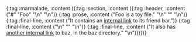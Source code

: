 {:tag :marmalade, :content ({:tag :section, :content ({:tag :header, :content ("#" "Foo" "\n" "\n")} {:tag :prose, :content ("Foo is a toy file." "\n" "" "\n")} {:tag :final-line, :content ("It contains an [internal link](bar.md) to its friend bar.")} {:tag :final-line, :content ("\n" "" "\n")} {:tag :final-line, :content ("It also has [another internal link](baz/baz.md) to baz, in the baz directory." "\n")})})}